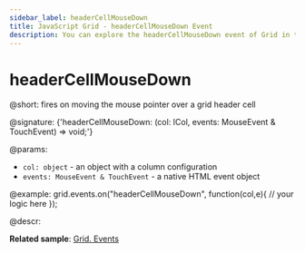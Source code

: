 ```yaml
---
sidebar_label: headerCellMouseDown
title: JavaScript Grid - headerCellMouseDown Event 
description: You can explore the headerCellMouseDown event of Grid in the documentation of the DHTMLX JavaScript UI library. Browse developer guides and API reference, try out code examples and live demos, and download a free 30-day evaluation version of DHTMLX Suite 7.
---
```


# headerCellMouseDown

@short: fires on moving the mouse pointer over a grid header cell

@signature: {'headerCellMouseDown: (col: ICol, events: MouseEvent & TouchEvent) => void;'}

@params:
- `col: object` - an object with a column configuration
- `events: MouseEvent & TouchEvent` - a native HTML event object 

@example:
grid.events.on("headerCellMouseDown", function(col,e){
    // your logic here
});

@descr:

**Related sample**: [Grid. Events](https://snippet.dhtmlx.com/9zeyp4ds)
